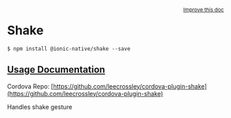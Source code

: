 
<a style="float:right;font-size:12px;" href="http://github.com/driftyco/ionic-native/edit/master/src/@ionic-native/plugins/shake/index.ts#L1">
  Improve this doc
</a>

# Shake
<!-- end header block -->

```
$ npm install @ionic-native/shake --save
```

## [Usage Documentation](https://ionicframework.com/docs/v2/native/shake/)

Cordova Repo: [https://github.com/leecrossley/cordova-plugin-shake](https://github.com/leecrossley/cordova-plugin-shake)

<!-- description -->
Handles shake gesture
<!-- end for prop in method.decorators[0].argumentInfo -->
<!-- end content block -->
<!-- end body block -->

